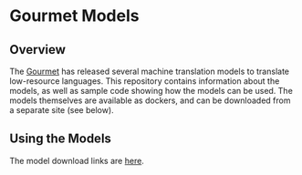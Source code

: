 # Gourmet Models

## Overview
The [Gourmet](https://gourmet-project.eu) has released several machine translation models to translate low-resource languages. This repository
contains information about the models, as well as sample code showing how the models can be used. The models themselves are available as dockers, and
can be downloaded from a separate site (see below).


## Using the Models

The model download links are [here](https://github.com/EdinburghNLP/gourmet-models/models.md). 

